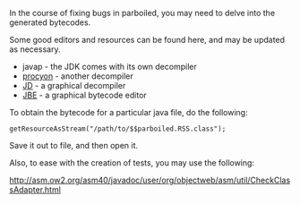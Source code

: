 In the course of fixing bugs in parboiled, you may need to delve into the generated bytecodes.

Some good editors and resources can be found here, and may be updated as necessary.

* javap - the JDK comes with its own decompiler
* [procyon](https://bitbucket.org/mstrobel/procyon/wiki/Java%20Decompiler) - another decompiler
* [JD](http://jd.benow.ca/) - a graphical decompiler
* [JBE](http://set.ee/jbe/) - a graphical bytecode editor

To obtain the bytecode for a particular java file, do the following:

```
getResourceAsStream("/path/to/$$parboiled.RSS.class");
```

Save it out to file, and then open it.

Also, to ease with the creation of tests, you may use the following:

http://asm.ow2.org/asm40/javadoc/user/org/objectweb/asm/util/CheckClassAdapter.html
